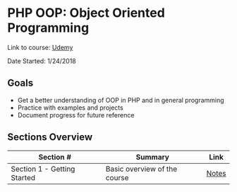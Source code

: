 #  PHP OOP: Object Oriented Programming

Link to course: [Udemy](https://www.udemy.com/oop-php-object-oriented-programing-with-project-1-course/)

Date Started: 1/24/2018

## Goals

*  Get a better understanding of OOP in PHP and in general programming
*  Practice with examples and projects
*  Document progress for future reference

## Sections Overview

| Section #      | Summary      | Link       |
| -------------- | ------------ | ---------- |
| Section 1 - Getting Started | Basic overview of the course | [Notes](https://github.com/xmtrinidad/PHP-Tutorials/blob/master/Udemy-PHP-OOP/Section%201%20-%20Getting%20Started/section1.md) |